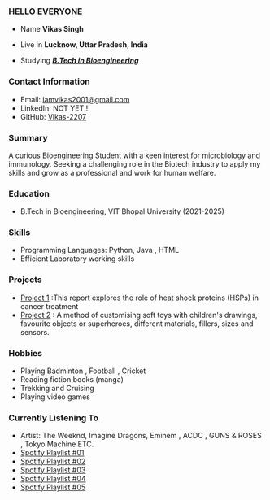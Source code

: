 ### HELLO EVERYONE 

- Name **Vikas Singh**

- Live in **Lucknow, Uttar Pradesh, India**

- Studying [***B.Tech in Bioengineering***](https://vitbhopal.ac.in/)

### Contact Information
- Email: iamvikas2001@gmail.com
- LinkedIn: NOT YET !!
- GitHub: [Vikas-2207](https://github.com/Vikas-2207)

### Summary
A curious Bioengineering Student with a keen interest for microbiology and immunology. Seeking a challenging role in the Biotech industry to apply my skills and grow as a professional and work for human welfare.

### Education
- B.Tech in Bioengineering, VIT Bhopal University (2021-2025)

### Skills
- Programming Languages: Python,  Java , HTML
- Efficient Laboratory working skills

### Projects
- [Project 1](https://github.com/Vikas-2207/HSP-IN-CANCER-TREATMENT) :This report explores the role of heat shock proteins (HSPs) in cancer treatment
- [Project 2](https://github.com/Vikas-2207/Haptic-toys) : A method of customising soft toys with children's drawings, favourite objects or
superheroes, different materials, fillers, sizes and sensors.


### Hobbies
- Playing Badminton , Football , Cricket
- Reading fiction books (manga)
- Trekking and Cruising
- Playing video games

### Currently Listening To
- Artist: The Weeknd, Imagine Dragons, Eminem , ACDC , GUNS & ROSES , Tokyo Machine ETC.
- [Spotify Playlist #01](https://open.spotify.com/playlist/0j5mS51qKyRvc6wPgcjHRP?si=e875876064914937)
- [Spotify Playlist #02](https://open.spotify.com/playlist/63m6YlgxtdYzo8kHY8xshS?si=6903cabafbb3466c&nd=1)
- [Spotify Playlist #03](https://open.spotify.com/playlist/2q7xfd5yH97eTmWkPbCdFa?si=8de9a41cdac94c50&nd=1)
- [Spotify Playlist #04](https://open.spotify.com/playlist/1AQLzmkNrvJVAwec9iZSih?si=f982eec371c046df&nd=1)
- [Spotify Playlist #05](https://open.spotify.com/playlist/6SFsPoKuaT8Jsr2dgs6tUZ?si=f9600fa7097f421c&nd=1)
